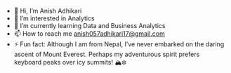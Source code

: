 - 👋 Hi, I’m Anish Adhikari
- 👀 I’m interested in Analytics
- 🌱 I’m currently learning Data and Business Analytics
- 📫 How to reach me anish057adhikari17@gmail.com
- ⚡ Fun fact: Although I am from Nepal, I’ve never embarked on the daring ascent of Mount Everest. Perhaps my adventurous spirit prefers keyboard peaks over icy summits! 🏔️❄️

<!---
Anish-Adhi/Anish-Adhi is a ✨ special ✨ repository because its `README.md` (this file) appears on your GitHub profile.
You can click the Preview link to take a look at your changes.
--->

